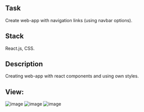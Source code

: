 ## Task
Create web-app with navigation links (using navbar options).

## Stack
React.js, CSS.

## Description
Creating web-app with react components and using own styles.

## View:
![image](https://user-images.githubusercontent.com/46706194/147132990-96d28d96-f439-4f1e-ac47-ed123a21b253.png)
![image](https://user-images.githubusercontent.com/46706194/147133034-b4e4ea94-5297-4cc2-93c6-9ca0eb3bed7b.png)
![image](https://user-images.githubusercontent.com/46706194/147133091-01711824-da66-4d6b-aed0-68aad67af79c.png)
